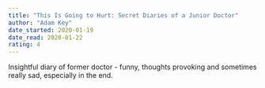 ```yaml
---
title: "This Is Going to Hurt: Secret Diaries of a Junior Doctor"
author: "Adam Key"
date_started: 2020-01-19
date_read: 2020-01-22
rating: 4
---
```

Insightful diary of former doctor - funny, thoughts provoking and sometimes really sad, especially in the end.
